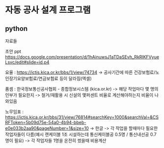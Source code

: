 # 자동 공사 설계 프로그램
## python

자료들

초안 ppt
https://docs.google.com/presentation/d/1hAinuwsJ1aTDaSEvh_RkRlKFVyueLsvc/edit#slide=id.p4

요율 : https://ictis.kica.or.kr/bbs/1/view/74734
-> 공사기간에 따른 건강보험료/노인장기요양보험료/연금보험료 등이 달라짐(엑셀)

품셈 : 한국정보통신공사협회 - 종합정보시스템 (kica.or.kr)
-> 해당 작업마다 몇 명의 인부가 필요한지
-> 철거/재활용 시 신설의 몇퍼센트 비율로 계산해야하는지 비율이 나와있음 

노무임표 : https://ictis.kica.or.kr/bbs/31/view/76814#searchKey=1000&searchVal=&CSRFToken=5b09d75e-54a0-4b94-bbeb-e0e033b2aa90&pageNumber=1&size=10 -> 한글
-> 각 작업을 할때마다 필요한 작업자들이 다름(예시 랜케이블 1조 시설하는데 통신케이블공 0.5명 / 통신내선공 0.7명이 필요)
-> 각 작업자들 1명을 온전히 썼을때 비용계산
